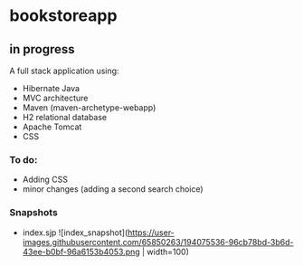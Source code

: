 # bookstoreapp

## in progress

A full stack application using:

- Hibernate Java
- MVC architecture
- Maven (maven-archetype-webapp)
- H2 relational database
- Apache Tomcat
- CSS

### To do:

- Adding CSS
- minor changes (adding a second search choice)

### Snapshots

- index.sjp
![index_snapshot](https://user-images.githubusercontent.com/65850263/194075536-96cb78bd-3b6d-43ee-b0bf-96a6153b4053.png | width=100)
